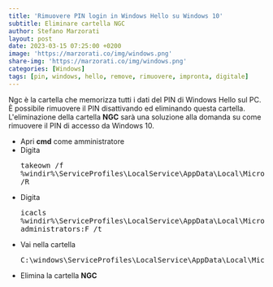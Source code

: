 ```yaml
---
title: 'Rimuovere PIN login in Windows Hello su Windows 10'
subtitle: Eliminare cartella NGC
author: Stefano Marzorati
layout: post
date: 2023-03-15 07:25:00 +0200
image: 'https://marzorati.co/img/windows.png'
share-img: 'https://marzorati.co/img/windows.png'
categories: [Windows]
tags: [pin, windows, hello, remove, rimuovere, impronta, digitale]
---
```

Ngc è la cartella che memorizza tutti i dati del PIN di Windows Hello sul PC.   
È possibile rimuovere il PIN disattivando ed eliminando questa cartella.   
L'eliminazione della cartella **NGC** sarà una soluzione alla domanda su come rimuovere il PIN di accesso da Windows 10.   

- Apri **cmd** come amministratore   
- Digita <pre>takeown /f %windir%\ServiceProfiles\LocalService\AppData\Local\Microsoft\NGC /R</pre>
- Digita <pre>icacls %windir%\ServiceProfiles\LocalService\AppData\Local\Microsoft\NGC /grant administrators:F /t</pre>
- Vai nella cartella <pre>C:\windows\ServiceProfiles\LocalService\AppData\Local\Microsoft</pre>
- Elimina la cartella **NGC**